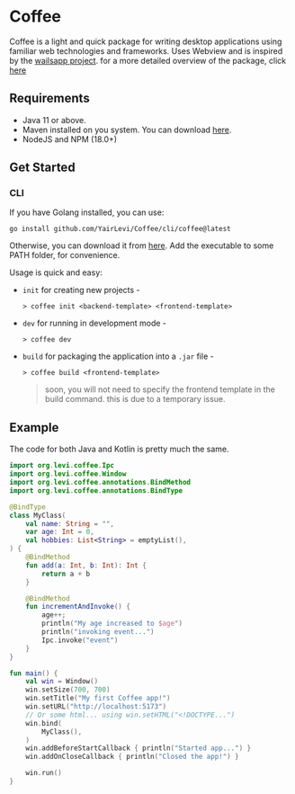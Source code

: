 # Coffee

Coffee is a light and quick package for writing desktop applications using familiar web technologies and frameworks.
Uses Webview and is inspired by the [wailsapp project](https://github.com/wailsapp/wails).
for a more detailed overview of the package, click [here](https://github.com/YairLevi/Coffee/blob/main/docs/overview.md)

## Requirements
- Java 11 or above.
- Maven installed on you system. You can download [here](https://maven.apache.org/download.cgi).
- NodeJS and NPM (18.0+)


## Get Started
### CLI
If you have Golang installed, you can use:
```
go install github.com/YairLevi/Coffee/cli/coffee@latest
```

Otherwise, you can download it from [here](https://github.com/YairLevi/Coffee/releases/download/0.1.9/coffee.rar).
Add the executable to some PATH folder, for convenience.

Usage is quick and easy:

* `init`  for creating new projects - 

  ```
  > coffee init <backend-template> <frontend-template>
  ```
* `dev`   for running in development mode -

  ```
  > coffee dev
  ```
* `build` for packaging the application into a `.jar` file - <br>

  ```
  > coffee build <frontend-template>
  ```
  > soon, you will not need to specify the frontend template in the build command. this is due to a temporary issue.

## Example
The code for both Java and Kotlin is pretty much the same.
```kotlin
import org.levi.coffee.Ipc
import org.levi.coffee.Window
import org.levi.coffee.annotations.BindMethod
import org.levi.coffee.annotations.BindType

@BindType
class MyClass(
    val name: String = "",
    var age: Int = 0,
    val hobbies: List<String> = emptyList(),
) {
    @BindMethod
    fun add(a: Int, b: Int): Int {
        return a + b
    }

    @BindMethod
    fun incrementAndInvoke() {
        age++;
        println("My age increased to $age")
        println("invoking event...")
        Ipc.invoke("event")
    }
}

fun main() {
    val win = Window()
    win.setSize(700, 700)
    win.setTitle("My first Coffee app!")
    win.setURL("http://localhost:5173")
    // Or some html... using win.setHTML("<!DOCTYPE...")
    win.bind(
        MyClass(),
    )
    win.addBeforeStartCallback { println("Started app...") }
    win.addOnCloseCallback { println("Closed the app!") }

    win.run()
}

```
